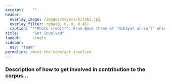```yaml
---
excerpt:	""
header:
  overlay_image: /images/covers/kitab2.jpg
  overlay_filter: rgba(0, 0, 0, 0.45)
  caption: "**Photo credit**: From Book three of 'Nihāyat al-su’l' which gives instructions on using lances. Dated 773/1371 (Add. MS. 18866, f. 113r)"
title:		"Get Involved"
layout:		single
sidebar:
  nav: "team"
permalink: /meet-the-team/get-involved
---
```


### Description of how to get involved in contribution to the corpus...
